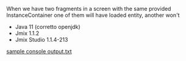 When we have two fragments in a screen with the same provided InstanceContainer one of them will have loaded entity, another won't

* Java 11 (corretto openjdk)
* Jmix 1.1.2
* Jmix Studio 1.1.4-213


[sample console output.txt](https://github.com/aiden-izumi/jmix-fragments-data-container-problem/files/7955544/sample.console.output.txt)
